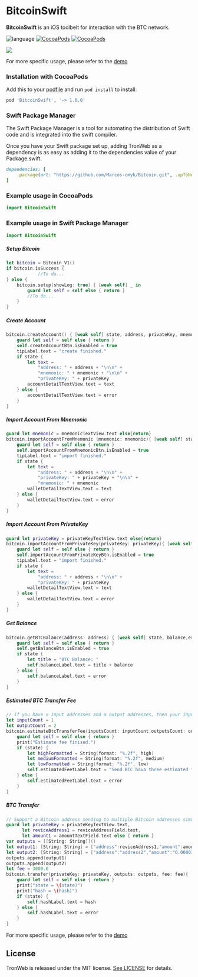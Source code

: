 # BitcoinSwift
**BitcoinSwift** is an iOS toolbelt for interaction with the BTC network.

![language](https://img.shields.io/badge/Language-Swift-green)
[![CocoaPods](https://img.shields.io/badge/support-CocoaPods-green)](https://cocoapods.org/pods/BitcoinSwift)
[![CocoaPods](https://img.shields.io/badge/support-SwiftPackageManager-green)](https://www.swift.org/getting-started/#using-the-package-manager)

![](Resource/DemoImage01.png)

For more specific usage, please refer to the [demo](https://github.com/Marcos-cmyk/Bitcoin/tree/main/BitcoinDemo)

### Installation with CocoaPods
Add this to your [podfile](https://guides.cocoapods.org/using/getting-started.html) and run `pod install` to install:

```ruby
pod 'BitcoinSwift', '~> 1.0.0'
```
### Swift Package Manager
The Swift Package Manager  is a tool for automating the distribution of Swift code and is integrated into the swift compiler.

Once you have your Swift package set up, adding TronWeb as a dependency is as easy as adding it to the dependencies value of your Package.swift.
```ruby
dependencies: [
    .package(url: "https://github.com/Marcos-cmyk/Bitcoin.git", .upToNextMajor(from: "1.0.0"))
]
```

### Example usage in CocoaPods

```swift
import BitcoinSwift   
```

### Example usage in Swift Package Manager

```swift
import BitcoinSwift   
```

##### Setup Bitcoin
```swift
let bitcoin = Bitcoin_V1()
if bitcoin.isSuccess {
            //To do...
} else {
    bitcoin.setup(showLog: true) { [weak self] _ in
        guard let self = self else { return }
        //To do...
    }
}
```
##### Create Account
```swift
bitcoin.createAccount() { [weak self] state, address, privateKey, mnemonic,error in
    guard let self = self else { return }
    self.createAccountBtn.isEnabled = true
    tipLabel.text = "create finished."
    if state {
        let text =
            "address: " + address + "\n\n" +
            "mnemonic: " + mnemonic + "\n\n" +
            "privateKey: " + privateKey
        accountDetailTextView.text = text
    } else {
        accountDetailTextView.text = error
    }
}
```
##### Import Account From Mnemonic
```swift
guard let mnemonic = mnemonicTextView.text else{return}
bitcoin.importAccountFromMnemonic (mnemonic: mnemonic){ [weak self] state, address, privateKey, mnemonic, error in
    guard let self = self else { return }
    self.importAccountFromMnemonicBtn.isEnabled = true
    tipLabel.text = "import finished."
    if state {
        let text =
            "address: " + address + "\n\n" +
            "privateKey: " + privateKey + "\n\n" +
            "mnemonic: " + mnemonic
        walletDetailTextView.text = text
    } else {
        walletDetailTextView.text = error
    }
}
```

##### Import Account From PrivateKey
```swift
guard let privateKey = privateKeyTextView.text else{return}
bitcoin.importAccountFromPrivateKey(privateKey: privateKey){ [weak self] state, address, privateKey,error in
    guard let self = self else { return }
    self.importAccountFromPrivateKeyBtn.isEnabled = true
    tipLabel.text = "import finished."
    if state {
        let text =
            "address: " + address + "\n\n" +
            "privateKey: " + privateKey
        walletDetailTextView.text = text
    } else {
        walletDetailTextView.text = error
    }
}
```
##### Get Balance
```swift
bitcoin.getBTCBalance(address: address) { [weak self] state, balance,error in
    guard let self = self else { return }
    self.getBalanceBtn.isEnabled = true
    if state {
        let title = "BTC Balance: "
        self.balanceLabel.text = title + balance
    } else {
        self.balanceLabel.text = error
    }
}
```

##### Estimated BTC Transfer Fee
```swift
// If you have n input addresses and m output addresses, then your inputCount is n, and your outputCount is m.
let inputCount = 1
let outputCount = 2
bitcoin.estimateBtcTransferFee(inputsCount: inputCount,outputsCount: outputCount){ [weak self] state, high,medium,low,error in
    guard let self = self else { return }
    print("Estimate fee finised.")
    if (state) {
        let highFormatted = String(format: "%.2f", high)
        let mediumFormatted = String(format: "%.2f", medium)
        let lowFormatted = String(format: "%.2f", low)
        self.estimatedFeetLabel.text = "Send BTC hava three estimated fee. \n high:\(highFormatted) Satoshis. \n medium:\(mediumFormatted) Satoshis. \n low:\(lowFormatted) Satoshis"
    } else {
        self.estimatedFeetLabel.text = error
    }
}
```

##### BTC Transfer
```swift
// Support a Bitcoin address sending to multiple Bitcoin addresses simultaneously.
guard let privateKey = privateKeyTextView.text,
      let reviceAddress1 = reviceAddressField.text,
      let amount1 = amountTextField.text else { return }
var outputs = [[String: String]]()
let output1: [String: String] = ["address":reviceAddress1,"amount":amount1]
let output2: [String: String] = ["address":"address2","amount":"0.00001"]
outputs.append(output1)
outputs.append(output2)
let fee = 3000.0
bitcoin.transfer(privateKey: privateKey, outputs: outputs, fee: fee){ [weak self] state, hash,error in
    guard let self = self else { return }
    print("state = \(state)")
    print("hash = \(hash)")
    if (state) {
        self.hashLabel.text = hash
    } else {
        self.hashLabel.text = error
    }
}
```
For more specific usage, please refer to the [demo](https://github.com/Marcos-cmyk/Bitcoin/tree/main/BitcoinDemo)

## License

TronWeb is released under the MIT license. [See LICENSE](https://github.com/Marcos-cmyk/Bitcoin/blob/master/LICENSE) for details.
